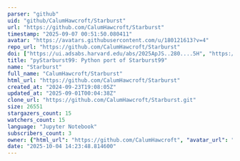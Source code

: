 ```yaml
---
parser: "github"
uid: "github/CalumHawcroft/Starburst"
url: "https://github.com/CalumHawcroft/Starburst"
timestamp: "2025-09-07 00:51:50.080411"
avatar: "https://avatars.githubusercontent.com/u/180121613?v=4"
repo_url: "https://github.com/CalumHawcroft/Starburst"
doi: ["https://ui.adsabs.harvard.edu/abs/2025ApJS..280....5H", "https://ui.adsabs.harvard.edu/abs/2025ascl.soft08018H/abstract"]
title: "pyStarburst99: Python port of Starburst99"
name: "Starburst"
full_name: "CalumHawcroft/Starburst"
html_url: "https://github.com/CalumHawcroft/Starburst"
created_at: "2024-09-23T19:08:05Z"
updated_at: "2025-09-01T00:04:38Z"
clone_url: "https://github.com/CalumHawcroft/Starburst.git"
size: 26551
stargazers_count: 15
watchers_count: 15
language: "Jupyter Notebook"
subscribers_count: 3
owner: {"html_url": "https://github.com/CalumHawcroft", "avatar_url": "https://avatars.githubusercontent.com/u/180121613?v=4", "login": "CalumHawcroft", "type": "User"}
date: "2025-10-04 14:23:48.814600"
---
```

